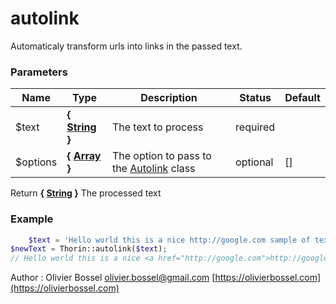 # autolink

Automaticaly transform urls into links in the passed text.


### Parameters
Name  |  Type  |  Description  |  Status  |  Default
------------  |  ------------  |  ------------  |  ------------  |  ------------
$text  |  **{ [String](http://php.net/manual/en/language.types.string.php) }**  |  The text to process  |  required  |
$options  |  **{ [Array](http://php.net/manual/en/language.types.array.php) }**  |  The option to pass to the [Autolink](https://packagist.org/packages/asika/autolink) class  |  optional  |  []

Return **{ [String](http://php.net/manual/en/language.types.string.php) }** The processed text

### Example
```php
	$text = 'Hello world this is a nice http://google.com sample of text.';
$newText = Thorin::autolink($text);
// Hello world this is a nice <a href="http://google.com">http://google.com</a> sample of text.
```
Author : Olivier Bossel [olivier.bossel@gmail.com](mailto:olivier.bossel@gmail.com) [https://olivierbossel.com](https://olivierbossel.com)
